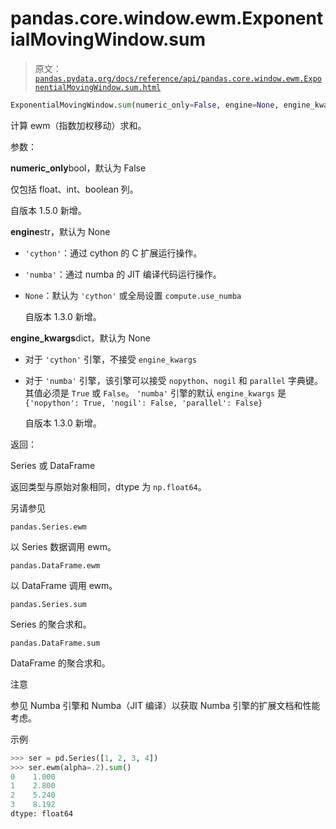 # pandas.core.window.ewm.ExponentialMovingWindow.sum

> 原文：[`pandas.pydata.org/docs/reference/api/pandas.core.window.ewm.ExponentialMovingWindow.sum.html`](https://pandas.pydata.org/docs/reference/api/pandas.core.window.ewm.ExponentialMovingWindow.sum.html)

```py
ExponentialMovingWindow.sum(numeric_only=False, engine=None, engine_kwargs=None)
```

计算 ewm（指数加权移动）求和。

参数：

**numeric_only**bool，默认为 False

仅包括 float、int、boolean 列。

自版本 1.5.0 新增。

**engine**str，默认为 None

+   `'cython'`：通过 cython 的 C 扩展运行操作。

+   `'numba'`：通过 numba 的 JIT 编译代码运行操作。

+   `None`：默认为 `'cython'` 或全局设置 `compute.use_numba`

    自版本 1.3.0 新增。

**engine_kwargs**dict，默认为 None

+   对于 `'cython'` 引擎，不接受 `engine_kwargs`

+   对于 `'numba'` 引擎，该引擎可以接受 `nopython`、`nogil` 和 `parallel` 字典键。其值必须是 `True` 或 `False`。 `'numba'` 引擎的默认 `engine_kwargs` 是 `{'nopython': True, 'nogil': False, 'parallel': False}`

    自版本 1.3.0 新增。

返回：

Series 或 DataFrame

返回类型与原始对象相同，dtype 为 `np.float64`。

另请参见

`pandas.Series.ewm`

以 Series 数据调用 ewm。

`pandas.DataFrame.ewm`

以 DataFrame 调用 ewm。

`pandas.Series.sum`

Series 的聚合求和。

`pandas.DataFrame.sum`

DataFrame 的聚合求和。

注意

参见 Numba 引擎和 Numba（JIT 编译）以获取 Numba 引擎的扩展文档和性能考虑。

示例

```py
>>> ser = pd.Series([1, 2, 3, 4])
>>> ser.ewm(alpha=.2).sum()
0    1.000
1    2.800
2    5.240
3    8.192
dtype: float64 
```
